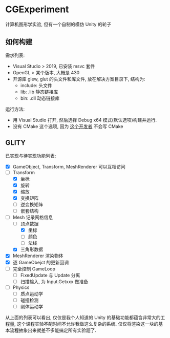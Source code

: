 # CGExperiment

 计算机图形学实验, 但有一个自制的模仿 Unity 的轮子

## 如何构建

需求列表: 

- Visual Studio > 2019, 已安装 msvc 套件
- OpenGL > 某个版本, 大概是 430
- 开源库 glew, glut 的头文件和库文件, 放在解决方案目录下, 结构为:
  - include: 头文件
  - lib: .lib 静态链接库
  - bin: .dll 动态链接库

运行方法:

- 用 Visual Studio 打开, 然后选择 Debug x64 模式(默认选项)构建并运行.
- 没有 CMake 这个选项, 因为 [这个开发者](https://github.com/LovelyCatHyt) 不会写 CMake

## GLITY

已实现与待实现功能列表:

- [x] GameObject, Transform, MeshRenderer 可以互相访问
- [ ] Transform
  - [x] 坐标
  - [x] 旋转
  - [x] 缩放
  - [x] 变换矩阵
  - [ ] 逆变换矩阵
  - [ ] 嵌套结构
- [ ] Mesh 记录网格信息
  - [ ] 顶点数据
    - [x] 坐标
    - [ ] 颜色
    - [ ] 法线
  - [x] 三角形数据
- [x] MeshRenderer 渲染物体
- [x] 逐 GameObejct 的更新回调
- [ ] 完全控制 GameLoop
  - [ ] FixedUpdate 与 Update 分离
  - [ ] 扫描输入, 为 Input.Getxxx 做准备
- [ ] Physics
  - [ ] 质点运动学
  - [ ] 碰撞检测
  - [ ] 刚体运动学

从上面的列表可以看出, 仅仅是我个人知道的 Unity 的基础功能都蕴含非常大的工程量, 这个课程实验~~不配~~时间不允许我做这么复杂的系统. 仅仅将渲染这一块的基本流程抽象出来就差不多能搞定所有实验题了.

